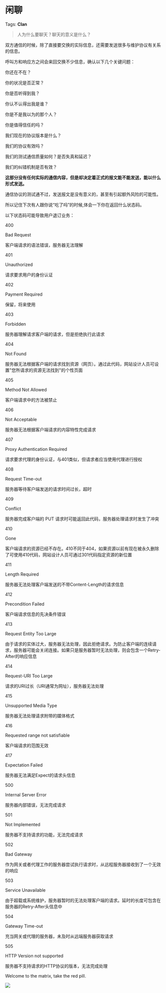# 闲聊

Tags: **Clan**

> 人为什么要聊天？聊天的意义是什么？



双方通信的时候，除了直接要交换的实际信息，还需要发送很多与维护协议有关系的信息。

呼叫方和响应方之间会来回交换不少信息，确认以下几个关键问题：

你还在不在？

你的状况是否正常？

你是否听得到我？

你认不认得出我是谁？

你是不是我以为的那个人？

你是值得信任的吗？

我们现在的协议版本是什么？

我们的协议有效吗？

我们的测试通信质量如何？是否失真和延迟？

我们的纠错机制是否有效？

**这部分没有任何实际的通信内容，但是却决定着正式的报文能不能发送，能以什么形式发送。**

通信协议的测试通不过，发送报文是没有意义的，甚至有引起额外风险的可能性。

所以记住下次有人跟你说“吃了吗”的时候,体会一下你在返回什么状态码。

以下状态码可能导致用户退订业务：

400

Bad Request

客户端请求的语法错误，服务器无法理解

401

Unauthorized

请求要求用户的身份认证

402

Payment Required

保留，将来使用

403

Forbidden

服务器理解请求客户端的请求，但是拒绝执行此请求

404

Not Found

服务器无法根据客户端的请求找到资源（网页）。通过此代码，网站设计人员可设置"您所请求的资源无法找到"的个性页面

405

Method Not Allowed

客户端请求中的方法被禁止

406

Not Acceptable

服务器无法根据客户端请求的内容特性完成请求

407

Proxy Authentication Required

请求要求代理的身份认证，与401类似，但请求者应当使用代理进行授权

408

Request Time-out

服务器等待客户端发送的请求时间过长，超时

409

Conflict

服务器完成客户端的 PUT 请求时可能返回此代码，服务器处理请求时发生了冲突

410

Gone

客户端请求的资源已经不存在。410不同于404，如果资源以前有现在被永久删除了可使用410代码，网站设计人员可通过301代码指定资源的新位置

411

Length Required

服务器无法处理客户端发送的不带Content-Length的请求信息

412

Precondition Failed

客户端请求信息的先决条件错误

413

Request Entity Too Large

由于请求的实体过大，服务器无法处理，因此拒绝请求。为防止客户端的连续请求，服务器可能会关闭连接。如果只是服务器暂时无法处理，则会包含一个Retry-After的响应信息

414

Request-URI Too Large

请求的URI过长（URI通常为网址），服务器无法处理

415

Unsupported Media Type

服务器无法处理请求附带的媒体格式

416

Requested range not satisfiable

客户端请求的范围无效

417

Expectation Failed

服务器无法满足Expect的请求头信息

500

Internal Server Error

服务器内部错误，无法完成请求

501

Not Implemented

服务器不支持请求的功能，无法完成请求

502

Bad Gateway

作为网关或者代理工作的服务器尝试执行请求时，从远程服务器接收到了一个无效的响应

503

Service Unavailable

由于超载或系统维护，服务器暂时的无法处理客户端的请求。延时的长度可包含在服务器的Retry-After头信息中

504

Gateway Time-out

充当网关或代理的服务器，未及时从远端服务器获取请求

505

HTTP Version not supported

服务器不支持请求的HTTP协议的版本，无法完成处理

  


Welcome to the matrix, take the red pill.

![](https://picx1.zhimg.com/50/v2-56c9b6e0756beb3320b8b44eb270c3a3_720w.jpg?source=1940ef5c)

